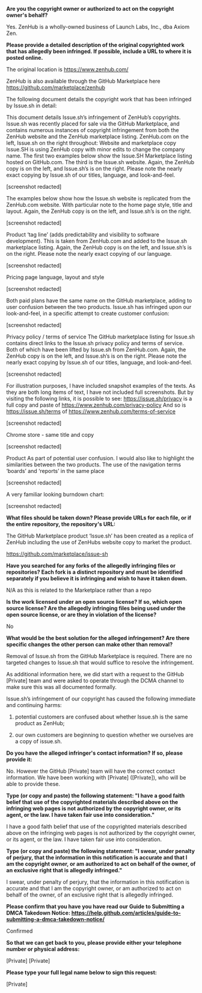 **Are you the copyright owner or authorized to act on the copyright owner's behalf?**

Yes. ZenHub is a wholly-owned business of Launch Labs, Inc., dba Axiom Zen.

**Please provide a detailed description of the original copyrighted work that has allegedly been infringed. If possible, include a URL to where it is posted online.**

The original location is https://www.zenhub.com/ 

ZenHub is also available through the GitHub Marketplace here https://github.com/marketplace/zenhub

The following document details the copyright work that has been infringed by Issue.sh in detail:

This document details Issue.sh’s infringement of  ZenHub’s copyrights. 
Issue.sh was recently placed for sale via the GitHub Marketplace, and contains numerous instances of copyright infringement from both the ZenHub website and the ZenHub marketplace listing. 
ZenHub.com on the left, Issue.sh on the right throughout:
Website and marketplace copy
Issue.SH is using ZenHub copy with minor edits to change the company name. The first two examples below show the Issue.SH Marketplace listing hosted on GitHub.com. The third is the Issue.sh website.  Again, the ZenHub copy is on the left, and Issue.sh’s is on the right.  Please note the nearly exact copying by Issue.sh of our titles, language, and look-and-feel. 

[screenshot redacted]

The examples below show how the Issue.sh website is replicated from the ZenHub.com website. With particular note to the home page style, title and layout.  Again, the ZenHub copy is on the left, and Issue.sh’s is on the right.  

[screenshot redacted]

Product ‘tag line’ (adds predictability and visibility to software development). This is taken from ZenHub.com and added to the Issue.sh marketplace listing.  Again, the ZenHub copy is on the left, and Issue.sh’s is on the right.  Please note the nearly exact copying of our language. 

[screenshot redacted]

Pricing page language, layout and style

[screenshot redacted]

Both paid plans have the same name on the GitHub marketplace, adding to user confusion between the two products.  Issue.sh has infringed upon our look-and-feel, in a specific attempt to create customer confusion:

[screenshot redacted]

Privacy policy / terms of service
The GitHub marketplace listing for Issue.sh contains direct links to the Issue.sh privacy policy and terms of service. Both of which have been lifted by Issue.sh from ZenHub.com.  Again, the ZenHub copy is on the left, and Issue.sh’s is on the right.  Please note the nearly exact copying by Issue.sh of our titles, language, and look-and-feel. 

[screenshot redacted]

For illustration purposes, I have included snapshot examples of the texts. As they are both long items of text, I have not included full screenshots. But by visiting the following links, it is possible to see:
https://issue.sh/privacy is a full copy and paste of https://www.zenhub.com/privacy-policy
And so is https://issue.sh/terms of https://www.zenhub.com/terms-of-service 

[screenshot redacted]

Chrome store - same title and copy

[screenshot redacted]

Product
As part of potential user confusion. I would also like to highlight the similarities between the two products. 
The use of the navigation terms ‘boards’ and ‘reports’ in the same place 

[screenshot redacted]

A very familiar looking burndown chart:

[screenshot redacted]

**What files should be taken down? Please provide URLs for each file, or if the entire repository, the repository's URL:**

The GitHub Marketplace product ‘Issue.sh’ has been created as a replica of ZenHub including the use of ZenHubs website copy to market the product.

https://github.com/marketplace/issue-sh

**Have you searched for any forks of the allegedly infringing files or repositories? Each fork is a distinct repository and must be identified separately if you believe it is infringing and wish to have it taken down.**

N/A as this is related to the Marketplace rather than a repo

**Is the work licensed under an open source license? If so, which open source license? Are the allegedly infringing files being used under the open source license, or are they in violation of the license?**

No

**What would be the best solution for the alleged infringement? Are there specific changes the other person can make other than removal?**

Removal of Issue.sh from the GitHub Marketplace is required. There are no targeted changes to Issue.sh that would suffice to resolve the infringement.

As additional information here, we did start with a request to the GitHub [Private] team and were asked to operate through the DCMA channel to make sure this was all documented formally.

Issue.sh’s infringement of our copyright has caused the following immediate and continuing harms:

1) potential customers are confused about whether Issue.sh is the same product as ZenHub;

2) our own customers are beginning to question whether we ourselves are a copy of issue.sh.

**Do you have the alleged infringer's contact information? If so, please provide it:**

No. However the GitHub [Private] team will have the correct contact information. We have been working with [Private] ([Private]), who will be able to provide these.

**Type (or copy and paste) the following statement: "I have a good faith belief that use of the copyrighted materials described above on the infringing web pages is not authorized by the copyright owner, or its agent, or the law. I have taken fair use into consideration."**

I have a good faith belief that use of the copyrighted materials described above on the infringing web pages is not authorized by the copyright owner, or its agent, or the law. I have taken fair use into consideration.

**Type (or copy and paste) the following statement: "I swear, under penalty of perjury, that the information in this notification is accurate and that I am the copyright owner, or am authorized to act on behalf of the owner, of an exclusive right that is allegedly infringed."**

I swear, under penalty of perjury, that the information in this notification is accurate and that I am the copyright owner, or am authorized to act on behalf of the owner, of an exclusive right that is allegedly infringed.

**Please confirm that you have you have read our Guide to Submitting a DMCA Takedown Notice: https://help.github.com/articles/guide-to-submitting-a-dmca-takedown-notice/**

Confirmed

**So that we can get back to you, please provide either your telephone number or physical address:**

[Private]
[Private]

**Please type your full legal name below to sign this request:**

[Private]
